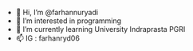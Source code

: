 - 👋 Hi, I’m @farhannuryadi
- 👀 I’m interested in programming
- 🌱 I’m currently learning University Indraprasta PGRI
- 📫 IG : farhanryd06
